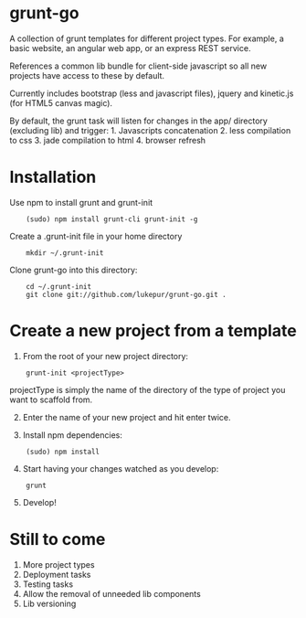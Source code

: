 grunt-go
========

A collection of grunt templates for different project types. For example, a basic website, an angular web app, or an express REST service.

References a common lib bundle for client-side javascript so all new projects have access to these by default.

Currently includes bootstrap (less and javascript files), jquery and kinetic.js (for HTML5 canvas magic).

By default, the grunt task will listen for changes in the app/ directory (excluding lib) and trigger:
	1. Javascripts concatenation
	2. less compilation to css
	3. jade compilation to html
	4. browser refresh

Installation
============

Use npm to install grunt and grunt-init

```shell
	(sudo) npm install grunt-cli grunt-init -g
```

Create a .grunt-init file in your home directory

```shell
	mkdir ~/.grunt-init
```

Clone grunt-go into this directory:
```shell
	cd ~/.grunt-init
	git clone git://github.com/lukepur/grunt-go.git .
```

Create a new project from a template
====================================

1. From the root of your new project directory:
```shell
	grunt-init <projectType>
```
projectType is simply the name of the directory of the type of project you want to scaffold from.

2. Enter the name of your new project and hit enter twice.

3. Install npm dependencies:
```shell
	(sudo) npm install
```

4. Start having your changes watched as you develop:
```shell
	grunt
```

5. Develop!

Still to come
=============
1. More project types
2. Deployment tasks
3. Testing tasks
4. Allow the removal of unneeded lib components
5. Lib versioning